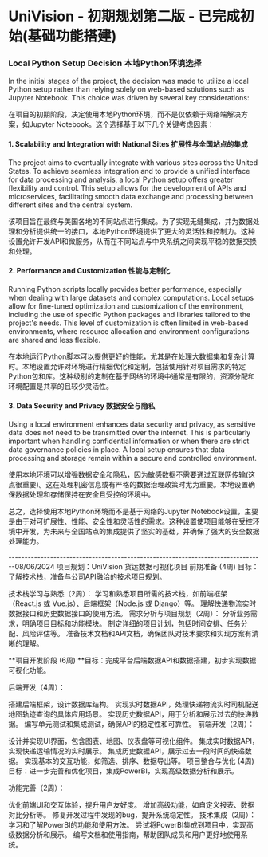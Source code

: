 # UniVision - 初期规划第二版 - 已完成初始(基础功能搭建)
### Local Python Setup Decision 本地Python环境选择

In the initial stages of the project, the decision was made to utilize a local Python setup rather than relying solely on web-based solutions such as Jupyter Notebook. This choice was driven by several key considerations:

在项目的初期阶段，决定使用本地Python环境，而不是仅依赖于网络端解决方案，如Jupyter Notebook。这个选择基于以下几个关键考虑因素：

#### 1. Scalability and Integration with National Sites 扩展性与全国站点的集成

The project aims to eventually integrate with various sites across the United States. To achieve seamless integration and to provide a unified interface for data processing and analysis, a local Python setup offers greater flexibility and control. This setup allows for the development of APIs and microservices, facilitating smooth data exchange and processing between different sites and the central system.

该项目旨在最终与美国各地的不同站点进行集成。为了实现无缝集成，并为数据处理和分析提供统一的接口，本地Python环境提供了更大的灵活性和控制力。这种设置允许开发API和微服务，从而在不同站点与中央系统之间实现平稳的数据交换和处理。

#### 2. Performance and Customization 性能与定制化

Running Python scripts locally provides better performance, especially when dealing with large datasets and complex computations. Local setups allow for fine-tuned optimization and customization of the environment, including the use of specific Python packages and libraries tailored to the project's needs. This level of customization is often limited in web-based environments, where resource allocation and environment configurations are shared and less flexible.

在本地运行Python脚本可以提供更好的性能，尤其是在处理大数据集和复杂计算时。本地设置允许对环境进行精细优化和定制，包括使用针对项目需求的特定Python包和库。这种级别的定制在基于网络的环境中通常是有限的，资源分配和环境配置是共享的且较少灵活性。

#### 3. Data Security and Privacy 数据安全与隐私

Using a local environment enhances data security and privacy, as sensitive data does not need to be transmitted over the internet. This is particularly important when handling confidential information or when there are strict data governance policies in place. A local setup ensures that data processing and storage remain within a secure and controlled environment.

使用本地环境可以增强数据安全和隐私，因为敏感数据不需要通过互联网传输(这点很重要)。这在处理机密信息或有严格的数据治理政策时尤为重要。本地设置确保数据处理和存储保持在安全且受控的环境中。


总之，选择使用本地Python环境而不是基于网络的Jupyter Notebook设置，主要是由于对可扩展性、性能、安全性和灵活性的需求。这种设置使项目能够在受控环境中开发，为未来与全国站点的集成提供了坚实的基础，并确保了强大的安全数据处理能力。





--------------------------------------------------------------------------------08/06/2024
项目规划：UniVision 货运数据可视化项目
前期准备 (4周)
目标：了解技术栈，准备与公司API融洽的技术项目规划。

技术栈学习与熟悉（2周）：
学习和熟悉项目所需的技术栈，如前端框架（React.js 或 Vue.js）、后端框架（Node.js 或 Django）等。
理解快递物流实时数据接口和历史数据接口的使用方法。
需求分析与项目规划（2周）：
分析业务需求，明确项目目标和功能模块。
制定详细的项目计划，包括时间安排、任务分配、风险评估等。
准备技术文档和API文档，确保团队对技术要求和实现方案有清晰的理解。

**项目开发阶段 (6周)
**目标：完成平台后端数据API和数据搭建，初步实现数据可视化功能。

后端开发（4周）：

搭建后端框架，设计数据库结构。
实现实时数据API，处理快递物流实时司机配送地图轨迹查询的具体应用场景。
实现历史数据API，用于分析和展示过去的快递数据。
编写单元测试和集成测试，确保API的稳定性和可靠性。
前端开发（2周）：

设计并实现UI界面，包含图表、地图、仪表盘等可视化组件。
集成实时数据API，实现快递运输情况的实时展示。
集成历史数据API，展示过去一段时间的快递数据。
实现基本的交互功能，如筛选、排序、数据导出等。
项目整合与优化 (4周)
目标：进一步完善和优化项目，集成PowerBI，实现高级数据分析和展示。

功能完善（2周）：

优化前端UI和交互体验，提升用户友好度。
增加高级功能，如自定义报表、数据对比分析等。
修复开发过程中发现的bug，提升系统稳定性。
技术集成（2周）：
学习和了解PowerBI的功能和使用方法。
尝试将PowerBI集成到项目中，实现高级数据分析和展示。
编写文档和使用指南，帮助团队成员和用户更好地使用系统。
